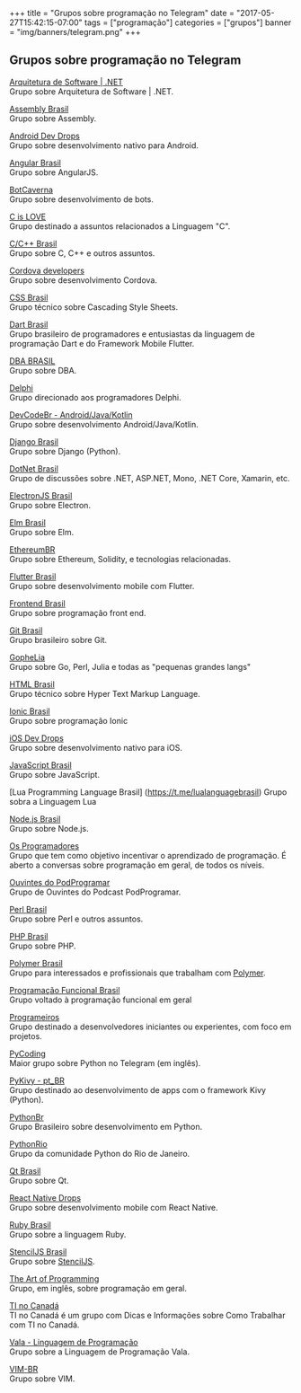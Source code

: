 +++
title = "Grupos sobre programação no Telegram"
date = "2017-05-27T15:42:15-07:00"
tags = ["programação"]
categories = ["grupos"]
banner = "img/banners/telegram.png"
+++

## Grupos sobre programação no Telegram

[Arquitetura de Software | .NET](https://t.me/arquiteturadotnet)  
Grupo sobre Arquitetura de Software | .NET.

[Assembly Brasil](https://t.me/assemblybr)  
Grupo sobre Assembly.

[Android Dev Drops](https://t.me/android_drops)  
Grupo sobre desenvolvimento nativo para Android.

[Angular Brasil](https://t.me/angularJSBrasil)  
Grupo sobre AngularJS.

[BotCaverna](https://t.me/joinchat/AAAAAENNXyU9OWfSTzD8DQ)  
Grupo sobre desenvolvimento de bots.

[C is LOVE](https://t.me/c_user)  
Grupo destinado a assuntos relacionados a Linguagem "C".

[C/C++ Brasil](https://t.me/ccppbrasil)  
Grupo sobre C, C++ e outros assuntos.

[Cordova developers](https://t.me/devcordova)  
Grupo sobre desenvolvimento Cordova.

[CSS Brasil](https://t.me/cssbr)  
Grupo técnico sobre Cascading Style Sheets.

[Dart Brasil](https://t.me/dartbrasil)  
Grupo brasileiro de programadores e entusiastas da linguagem de programação Dart e do Framework Mobile Flutter.

[DBA BRASIL](https://t.me/DbaBrasil)  
Grupo sobre DBA.

[Delphi](https://t.me/joinchat/DtwgRkCKYHU30rzuoJpPrg)  
Grupo direcionado aos programadores Delphi.

[DevCodeBr - Android/Java/Kotlin](https://t.me/devcodebr_android)  
Grupo sobre desenvolvimento Android/Java/Kotlin.

[Django Brasil](https://t.me/djangobrasil)  
Grupo sobre Django (Python).

[DotNet Brasil](https://t.me/dotnetbr)  
Grupo de discussões sobre .NET, ASP.NET, Mono, .NET Core, Xamarin, etc.

[ElectronJS Brasil](https://t.me/electronJs_BR)  
Grupo sobre Electron.

[Elm Brasil](https://t.me/elmbrasil)  
Grupo sobre Elm.

[EthereumBR](https://t.me/etherbr)  
Grupo sobre Ethereum, Solidity, e tecnologias relacionadas.

[Flutter Brasil](https://t.me/flutterbr)  
Grupo sobre desenvolvimento mobile com Flutter.

[Frontend Brasil](https://t.me/frontendbrasil)  
Grupo sobre programação front end.

[Git Brasil](https://t.me/GitBrasil)  
Grupo brasileiro sobre Git.

[GopheLia](https://t.me/gopheliacoding)  
Grupo sobre Go, Perl, Julia e todas as "pequenas grandes langs"

[HTML Brasil](https://t.me/htmlbr)  
Grupo técnico sobre Hyper Text Markup Language.

[Ionic Brasil](https://t.me/ionicbrasil)  
Grupo sobre programação Ionic

[iOS Dev Drops](https://t.me/iosdrops)  
Grupo sobre desenvolvimento nativo para iOS.

[JavaScript Brasil](https://t.me/javascriptbrasil)  
Grupo sobre JavaScript.

[Lua Programming Language Brasil] (https://t.me/lualanguagebrasil)
Grupo sobra a Linguagem Lua

[Node.js Brasil](https://t.me/NodejsBR)  
Grupo sobre Node.js.

[Os Programadores](https://t.me/osprogramadores)  
Grupo que tem como objetivo incentivar o aprendizado de programação. É aberto a conversas sobre programação em geral, de todos os níveis.

[Ouvintes do PodProgramar](https://t.me/PodProgramar)  
Grupo de Ouvintes do Podcast PodProgramar.

[Perl Brasil](https://t.me/perlbrasil)  
Grupo sobre Perl e outros assuntos.

[PHP Brasil](https://t.me/phpbrasil)  
Grupo sobre PHP.

[Polymer Brasil](https://t.me/polymerbr)  
Grupo para interessados e profissionais que trabalham com [Polymer](https://www.polymer-project.org/).

[Programação Funcional Brasil](https://t.me/programacaofuncionalbrasil)  
Grupo voltado à programação funcional em geral

[Programeiros](https://t.me/joinchat/CxaN0D-xLVriZgVzWBM2Fw)  
Grupo destinado a desenvolvedores iniciantes ou experientes, com foco em projetos.

[PyCoding](https://t.me/pyCoding)  
Maior grupo sobre Python no Telegram (em inglês).

[PyKivy - pt_BR](https://t.me/pykivy)  
Grupo destinado ao desenvolvimento de apps com o framework Kivy (Python).

[PythonBr](https://t.me/pythonbr)  
Grupo Brasileiro sobre desenvolvimento em Python.

[PythonRio](https://t.me/PythonRio)  
Grupo da comunidade Python do Rio de Janeiro.

[Qt Brasil](https://t.me/qtbrasil)  
Grupo sobre Qt.

[React Native Drops](https://t.me/reactnativedrops)  
Grupo sobre desenvolvimento mobile com React Native.

[Ruby Brasil](https://t.me/rubybrasil)  
Grupo sobre a linguagem Ruby.

[StencilJS Brasil](https://t.me/stenciljsbrasil)  
Grupo sobre [StencilJS](https://stenciljs.com/).

[The Art of Programming](https://t.me/theprogrammingartgroup)  
Grupo, em inglês, sobre programação em geral.

[TI no Canadá](https://t.me/tinocanada)  
TI no Canadá é um grupo com Dicas e Informações sobre Como Trabalhar com TI no Canadá.

[Vala - Linguagem de Programação](https://t.me/Vala_BR)  
Grupo sobre a Linguagem de Programação Vala.

[VIM-BR](https://t.me/vimbr)  
Grupo sobre VIM.
